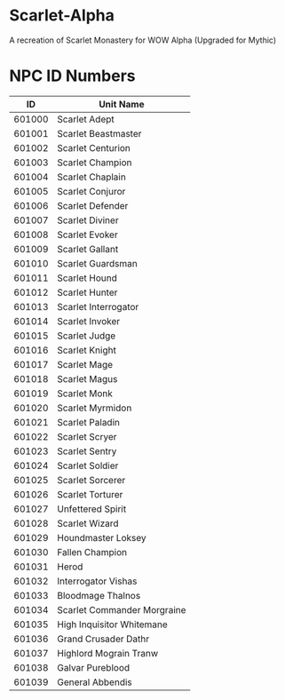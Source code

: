 # Scarlet-Alpha
A recreation of Scarlet Monastery for WOW Alpha (Upgraded for Mythic)


# NPC ID Numbers
| ID | Unit Name |
| - | - |
| 601000 | Scarlet Adept |
| 601001 | Scarlet Beastmaster |
| 601002 | Scarlet Centurion |
| 601003 | Scarlet Champion |
| 601004 | Scarlet Chaplain |
| 601005 | Scarlet Conjuror |
| 601006 | Scarlet Defender |
| 601007 | Scarlet Diviner |
| 601008 | Scarlet Evoker |
| 601009 | Scarlet Gallant |
| 601010 | Scarlet Guardsman |
| 601011 | Scarlet Hound |
| 601012 | Scarlet Hunter |
| 601013 | Scarlet Interrogator |
| 601014 | Scarlet Invoker |
| 601015 | Scarlet Judge |
| 601016 | Scarlet Knight |
| 601017 | Scarlet Mage |
| 601018 | Scarlet Magus |
| 601019 | Scarlet Monk |
| 601020 | Scarlet Myrmidon |
| 601021 | Scarlet Paladin |
| 601022 | Scarlet Scryer |
| 601023 | Scarlet Sentry |
| 601024 | Scarlet Soldier |
| 601025 | Scarlet Sorcerer |
| 601026 | Scarlet Torturer |
| 601027 | Unfettered Spirit |
| 601028 | Scarlet Wizard |
| 601029 | Houndmaster Loksey |
| 601030 | Fallen Champion |
| 601031 | Herod |
| 601032 | Interrogator Vishas |
| 601033 | Bloodmage Thalnos |
| 601034 | Scarlet Commander Morgraine |
| 601035 | High Inquisitor Whitemane |
| 601036 | Grand Crusader Dathr |
| 601037 | Highlord Mograin Tranw |
| 601038 | Galvar Pureblood |
| 601039 | General Abbendis |
